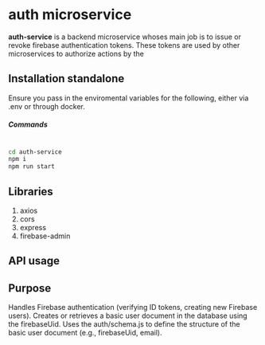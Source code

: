 # auth microservice

**auth-service** is a backend microservice whoses main job is to issue or revoke firebase authentication tokens. These tokens are used by other microservices to authorize actions by the

## Installation standalone

Ensure you pass in the enviromental variables for the following, either via .env or through docker.


##### Commands
#
#
```sh
cd auth-service
npm i
npm run start
```

## Libraries
1. axios
2. cors
3. express
4. firebase-admin

## API usage



## Purpose
Handles Firebase authentication (verifying ID tokens, creating new Firebase users).
Creates or retrieves a basic user document in the database using the firebaseUid.
Uses the auth/schema.js to define the structure of the basic user document (e.g., firebaseUid, email).

